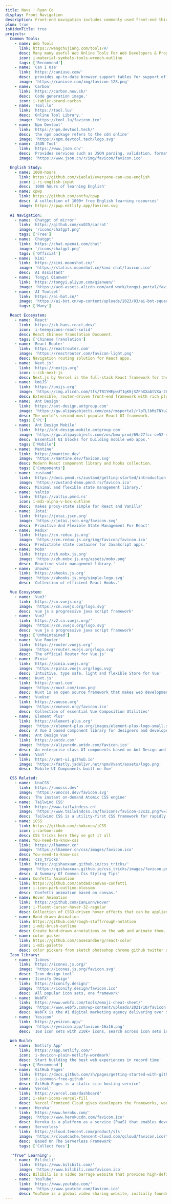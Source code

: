 ```yaml
---
title: Navs | Ryan Co
display: Front Navigation
description: Front-end navigation includes commonly used front-end third-party websites, front-end knowledge, and front-end related content.
plum: true
isHidenTitle: true
projects:
  Common Tools:
    - name: Web Tools
      link: https://wangchujiang.com/tools/#/
      desc: Many many useful Web Online Tools For Web Developers & Programmers
      icon: i-material-symbols-tools-wrench-outline
      tags: ['Recommend']
    - name: 'Can I Use'
      link: 'https://caniuse.com/'
      desc: 'provides up-to-date browser support tables for support of front-end web technologies on desktop and mobile web browsers.'
      image: 'https://caniuse.com/img/favicon-128.png'
    - name: 'Carbon'
      link: 'https://carbon.now.sh/'
      desc: 'Code generation image.'
      icon: i-tabler-brand-carbon
    - name: 'Tool.lu'
      link: 'https://tool.lu/'
      desc: 'Online Tool Library.'
      image: 'https://tool.lu/favicon.ico'
    - name: 'Npm Devtool'
      link: 'https://npm.devtool.tech/'
      desc: 'the npm package refers to the cdn online'
      image: 'https://npm.devtool.tech/logo.svg'
    - name: 'JSON Tool'
      link: 'https://www.json.cn/'
      desc: 'Provides services such as JSON parsing, validation, formatting, compression, editors, and the conversion between JSON and XML.'
      image: 'https://www.json.cn/r/img/favicon/favicon.ico'

  English Study:
    - name: 1000-hours
      link: https://github.com/xiaolai/everyone-can-use-english
      icon: i-ri-english-input
      desc: '1000 hours of learning English'
    - name: cpwp
      link: https://github.com/antfu/cpwp
      desc: 'A collection of 1000+ free English learning resources'
      image: https://cpwp.netlify.app/favicon.svg
    
  AI Navigation:
    - name: 'Chatgpt of mirror'
      link: 'https://github.com/xx025/carrot'
      image: '/icons/chatgpt.png'
      tags: ['Free']
    - name: 'Chatgpt'
      link: 'https://chat.openai.com/chat'
      image: '/icons/chatgpt.png'
      tags: ['Official']
    - name: 'kimi'
      link: 'https://kimi.moonshot.cn/'
      image: 'https://statics.moonshot.cn/kimi-chat/favicon.ico'
      desc: 'AI Assistant'
    - name: 'Tongyi Qianwen'
      link: 'https://tongyi.aliyun.com/qianwen/'
      image: 'https://acd-assets.alicdn.com/acd_work/tongyi-portal/favicon.png'
    - name: 'AI Toolset'
      link: 'https://ai-bot.cn/'
      image: 'https://ai-bot.cn/wp-content/uploads/2023/03/ai-bot-square-logo.png'
      tags: ['Many']

  React Ecosystem:
    - name: 'React'
      link: 'https://zh-hans.react.dev/'
      icon: 'i-teenyicons-react-solid'
      desc: React Chinese Translation Document.
      tags: ['Chinese Translation']
    - name: 'React Router'
      link: 'https://reactrouter.com'
      image: 'https://reactrouter.com/favicon-light.png'
      desc: Navigation routing solution for React apps.
    - name: 'Next.js'
      link: 'https://nextjs.org'
      icon: i-cib-next-js
      desc: Next.js by Vercel is the full-stack React framework for the web.
    - name: 'UmiJS'
      link: 'https://umijs.org'
      image: 'https://img.alicdn.com/tfs/TB1YHEpwUT1gK0jSZFhXXaAtVXa-28-27.svg'
      desc: Extensible, router-driven front-end framework with rich plugins.
    - name: 'Ant Design'
      link: 'https://ant-design.antgroup.com'
      image: 'https://gw.alipayobjects.com/zos/rmsportal/rlpTLlbMzTNYuZGGCVYM.png'
      desc: The world's second most popular React UI framework.
      tags: ['PC']
    - name: 'Ant Design Mobile'
      link: 'http://ant-design-mobile.antgroup.com'
      image: 'https://gw.alipayobjects.com/zos/bmw-prod/69a27fcc-ce52-4f27-83f1-c44541e9b65d.svg'
      desc: 'Essential UI blocks for building mobile web apps.'
      tags: ['Mobile']
    - name: 'Mantine'
      link: 'https://mantine.dev'
      image: 'https://mantine.dev/favicon.svg'
      desc: Modern React component library and hooks collection.
      tags: ['Components']
    - name: 'zustand'
      link: 'https://docs.pmnd.rs/zustand/getting-started/introduction'
      image: 'https://zustand-demo.pmnd.rs/favicon.ico'
      desc: 'Minimal and flexible state management library.'
    - name: 'Valtio'
      link: 'https://valtio.pmnd.rs'
      icon: i-mdi-alpha-v-box-outline
      desc: 'makes proxy-state simple for React and Vanilla'
    - name: 'Jotai'
      link: 'https://jotai.jscn.org'
      image: 'https://jotai.jscn.org/favicon.svg'
      desc: 'Primitive And Flexible State Management For React'
    - name: 'Redux'
      link: 'https://cn.redux.js.org'
      image: 'https://cn.redux.js.org/img/favicon/favicon.ico'
      desc: 'Predictable state container for JavaScript apps.'
    - name: 'MobX'
      link: 'https://zh.mobx.js.org'
      image: 'https://zh.mobx.js.org/assets/mobx.png'
      desc: 'Reactive state management library.'
    - name: 'ahooks'
      link: 'https://ahooks.js.org'
      image: 'https://ahooks.js.org/simple-logo.svg'
      desc: 'Collection of efficient React Hooks.'

  Vue Ecosystem:
    - name: 'Vue3'
      link: 'https://cn.vuejs.org'
      image: 'https://cn.vuejs.org/logo.svg'
      desc: 'vue js a progressive java script framework'
    - name: 'Vue2'
      link: 'https://v2.cn.vuejs.org/'
      image: 'https://cn.vuejs.org/logo.svg'
      desc: 'vue js a progressive java script framework'
      tags: ['UnMaintained']
    - name: 'Vue Router'
      link: 'https://router.vuejs.org'
      image: 'https://router.vuejs.org/logo.svg'
      desc: 'The official Router for Vue.js'
    - name: 'Pinia'
      link: 'https://pinia.vuejs.org'
      image: 'https://pinia.vuejs.org/logo.svg'
      desc: 'Intuitive, type safe, light and flexible Store for Vue'
    - name: 'Nuxt.js'
      link: 'https://nuxt.com'
      image: 'https://nuxt.com/icon.png'
      desc: 'Nuxt is an open source framework that makes web development intuitive and powerful. '
    - name: 'VueUse'
      link: 'https://vueuse.org'
      image: 'https://vueuse.org/favicon.ico'
      desc: 'Collection of essential Vue Composition Utilities'
    - name: 'Element Plus'
      link: 'https://element-plus.org'
      image: 'https://element-plus.org/images/element-plus-logo-small.svg'
      desc: 'A Vue 3 based component library for designers and developers'
    - name: 'Ant Design Vue'
      link: 'https://antdv.com'
      image: 'https://aliyuncdn.antdv.com/favicon.ico'
      desc: 'An enterprise-class UI components based on Ant Design and Vue'
    - name: 'Vant'
      link: 'https://vant-ui.github.io'
      image: 'https://fastly.jsdelivr.net/npm/@vant/assets/logo.png'
      desc: 'Mobile UI Components built on Vue'

  CSS Related:
    - name: 'UnoCSS'
      link: 'https://unocss.dev'
      image: 'https://unocss.dev/favicon.svg'
      desc: 'The instant on-demand Atomic CSS engine'
    - name: 'Tailwind CSS'
      link: 'https://www.tailwindcss.cn'
      image: 'https://www.tailwindcss.cn/favicons/favicon-32x32.png?v=3'
      desc: 'Tailwind CSS is a utility-first CSS framework for rapidly building modern websites without ever leaving your HTML.'
    - name: iCSS
      link: https://github.com/chokcoco/iCSS
      icon: i-carbon-code
      desc: CSS tricks here they ve got it all
    - name: You-need-to-know-css
      link: 'https://lhammer.cn'
      image: 'https://lhammer.cn/css/images/favicon.ico'
      desc: You-need-to-know-css
    - name: 'css_tricks'
      link: 'https://qishaoxuan.github.io/css_tricks/'
      image: 'https://qishaoxuan.github.io/css_tricks/images/favicon.png'
      desc: 'A Summary Of Common Css Styling Tips'
    - name: Confetti Animation
      link: https://github.com/catdad/canvas-confetti
      icon: i-icon-park-outline-blossom
      desc: 'Confetti animation based on canvas.'
    - name: Hover Animation
      link: 'https://github.com/IanLunn/Hover'
      icon: i-fluent-cursor-hover-32-regular
      desc: Collection of CSS3-driven hover effects that can be applied to links, buttons, logos, SVG, featured images, and more. Easily apply to your own elements, modify, or just use for inspiration. Available in CSS, Sass, and LESS.
    - name: Hand-drawn Animation
      link: https://github.com/rough-stuff/rough-notation
      icon: i-mdi-brush-outline
      desc: Create hand-drawn annotations on the web and animate them.
    - name: color picker
      link: https://github.com/casesandberg/react-color
      icon: i-mdi-palette
      desc: color pickers from sketch photoshop chrome github twitter and more
  Icon library:
    - name: 'Icônes'
      link: 'https://icones.js.org/'
      image: 'https://icones.js.org/favicon.svg'
      desc: 'Icon design tool'
    - name: 'Iconify Design'
      link: 'https://iconify.design/'
      image: 'https://iconify.design/favicon.ico'
      desc: 'All popular icon sets, one framework'
    - name: 'WebFX'
      link: 'https://www.webfx.com/tools/emoji-cheat-sheet/'
      image: 'https://www.webfx.com/wp-content/uploads/2021/10/favicon.png'
      desc: 'WebFX is the #1 digital marketing agency delivering over $6B in revenue for our clients. Get a free proposal and explore our digital marketing services.'
    - name: 'Yesicon'
      link: 'https://yesicon.app/'
      image: 'https://yesicon.app/favicon-16x16.png'
      desc: '168 icon sets with 210k+ icons, search across icon sets in multiple languages'
  
  Web Build:
    - name: 'Netlify App'
      link: 'https://app.netlify.com/'
      icon: 'i-devicon-plain-netlify-wordmark'
      desc: 'Start building the best web experiences in record time'
      tags: ['Recommend']
    - name: 'GitHub Pages'
      link: 'https://docs.github.com/zh/pages/getting-started-with-github-pages'
      icon: 'i-icomoon-free-github'
      desc: 'GitHub Pages is a static site hosting service'
    - name: 'Vercel'
      link: 'https://vercel.com/dashboard'
      icon: i-akar-icons-vercel-fill
      desc:  Vercel Frontend Cloud gives developers the frameworks, workflows, and infrastructure to build a faster, more personalized Web.
    - name: 'Heroku'
      link: 'https://www.heroku.com/'
      image: 'https://www.herokucdn.com/favicon.ico'
      desc: 'Heroku is a platform as a service (PaaS) that enables developers to build, run, and operate applications entirely in the cloud.'   
    - name: 'Serverless'
      link: 'https://cloud.tencent.com/product/sls'
      image: 'https://cloudcache.tencent-cloud.com/qcloud/favicon.ico?t=201902181234'
      desc: 'Based On The Serverless Framework'
      tags: ['Collect fees']

  '"True" Learning':
    - name: 'Bilibili'
      link: 'https://www.bilibili.com/'
      image: 'https://www.bilibili.com/favicon.ico'
      desc: Bilibili is a video barrage website that provides high-definition videos, audios, live broadcasts, comics, and entertainment news.
    - name: 'YouTube'
      link: 'https://www.youtube.com/'
      image: 'https://www.youtube.com/favicon.ico'
      desc: YouTube is a global video sharing website, initially founded by Gawker, now owned by Google.
---
```

<!-- @layout-full-width -->

<NavsTabs :description="frontmatter.description" />

<NavsList :projects="frontmatter.projects" />